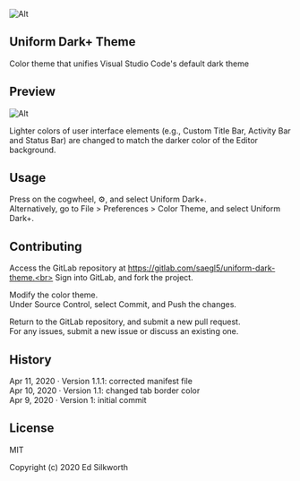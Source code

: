 ![Alt](https://gitlab.com/saegl5/uniform-dark-theme/-/blob/master/logo.png "Uniform Dark+ Theme")
<!-- need absolute url, since vsce can only see public GitHub repos -->

## Uniform Dark+ Theme

Color theme that unifies Visual Studio Code's default dark theme

<!-- This project is a native Android app that is one of two parts of an experimental study&mdash;the other part being [course material](https://gitlab.com/check-student-loans/course-material "Click here to locate the course material."), and it is designed to supplement the course material.
The combination of both parts is dubbed an *instructional app*. Users select an estimated cost, select the interest rate of their loan, and select a monthly payment. 
The app will estimate how long repayments will take and how much users can save by paying more than the minimum.
(This app will not tell you how much money you have loaned. Contact your school's bursar office for that information. Once you have that information, use this app.)<p>

Features:
* Automatic estimation
* Swipe leftward to view how estimates were calculated.

Designed for phones running Android 4.2 (Jelly Bean) or above<p>

Alternative downloads:<br>
[Version 1.x Alpha for Formal Field Test](https://gitlab.com/check-student-loans/android/-/blob/d447615b5e24d029a76c61be913c106010c5fde0/Archives/formal_field_test.apk "Click here to access the download link.")* &nbsp; <img src="https://gitlab.com/gitlab-org/gitlab-foss/raw/master/app/assets/images/emoji/white_check_mark.png" width="16px" height="16px" style="display:inline;margin:0" aria-hidden="true"> </i> [[No malware detected](https://www.virustotal.com/gui/file/c390f6a054cfb699fcc209f671a7ff8df6d2df9d7145642dfa1663c890f07b99/detection)]<br>
[Version 1.x Alpha for Informal Field Test](https://gitlab.com/check-student-loans/android/-/blob/d447615b5e24d029a76c61be913c106010c5fde0/Archives/informal_field_test.apk "Click here to access the download link.")*^ &nbsp; <img src="https://gitlab.com/gitlab-org/gitlab-foss/raw/master/app/assets/images/emoji/white_check_mark.png" width="16px" height="16px" style="display:inline;margin:0" aria-hidden="true"> </i> [[No malware detected](https://www.virustotal.com/gui/file/70246579afcb5b944812d34e2b821939a692692a413e5346fcbd5eb9319078fc/detection)]<br>
[Version 1.x Alpha for Focus Groups](https://gitlab.com/check-student-loans/android/-/blob/d447615b5e24d029a76c61be913c106010c5fde0/Archives/focus_groups.apk "Click here to access the download link.")^ &nbsp; <img src="https://gitlab.com/gitlab-org/gitlab-foss/raw/master/app/assets/images/emoji/white_check_mark.png" width="16px" height="16px" style="display:inline;margin:0" aria-hidden="true"> </i> [[No malware detected](https://www.virustotal.com/gui/file/70246579afcb5b944812d34e2b821939a692692a413e5346fcbd5eb9319078fc/detection)]<br>
[Version 1.x Alpha - Final](https://gitlab.com/check-student-loans/android/-/blob/d447615b5e24d029a76c61be913c106010c5fde0/Archives/final.apk "Click here to access the download link.") &nbsp; <img src="https://gitlab.com/gitlab-org/gitlab-foss/raw/master/app/assets/images/emoji/white_check_mark.png" width="16px" height="16px" style="display:inline;margin:0" aria-hidden="true"> </i> [[No malware detected](https://www.virustotal.com/gui/file/47a7d6b6a3ab33e5b5a5dd2cbc278d3dc22ef72717fe29638e9de7a33ef44a97/details)]<p>

\* renamed
\^ identical

Install alternative downloads directly on phones running Android 4.2 (Jelly Bean) or above. -->

## Preview

![Alt](https://gitlab.com/saegl5/uniform-dark-theme/-/blob/master/preview.png "Preview of Uniform Dark+ Theme")

Lighter colors of user interface elements (e.g., Custom Title Bar, Activity Bar and Status Bar) are changed to match the darker color of the Editor background.

<!-- editor.fontSize: 18<br>
editor.fontFamily: Consolas -->

<!-- ## Build from Source Code -->

<!-- Download [Android Studio](https://developer.android.com/studio/ "Click here to access the download link.") from Google, and install it.<br>
(For help with installing the application, follow its [installation instructions](https://developer.android.com/studio/install "Click here to access the instructions.").)<p>

Do not run Android Studio in a virtual machine, though. Run it in a user's host operating system.<br>
Otherwise, the app may not run successfully or quickly in an Android Virtual Device.<p>

Also, download and install [Git](https://git-scm.com/downloads "Click here to access the download link.").

Open a terminal, and clone the project:
<pre>
git clone https://gitlab.com/check-student-loans/android.git
</pre>

(Recommended) Verify the project's authenticity: Look upward for "Verified" next to the commit SHA (e.g., Verified e733a45d).

(Recommended) Open a terminal, and verify the project's integrity:
<pre>
cd android
git show-ref --heads --hash
</pre>
Check that the hash matches the commit SHA.<p>

Open the project in Android Studio, and build the native app:<br>
* For a virtual or connected Android phone, select Build > Make Project.<br>
* Otherwise, select Build > Build APK(s).<p> -->

## Usage

Press on the cogwheel, ⚙️, and select Uniform Dark+.<br>
Alternatively, go to File > Preferences > Color Theme, and select Uniform Dark+.
<!-- Run the native app in a virtual device (e.g., Galaxy Nexus with API 28 x86) or on a connected device.<br>
Or, install the APK file directly on a user's own Android phone.<p>

Move the thumb of the slider, to select an estimated cost nearest to yours.<br>
Press &#x25BC; to select the [interest rate](https://studentaid.ed.gov/sa/types/loans/interest-rates "Click here to visit the office of Federal Student Aid.") of your loan.<br>
Press &minus; or &#43; to select a monthly payment nearest to yours.<p>

Known to work in Android Studio 3.4.2 and phones running Android 4.2 (Jelly Bean) or above. -->

## Contributing

Access the GitLab repository at https://gitlab.com/saegl5/uniform-dark-theme.<br>
Sign into GitLab, and fork the project.<p>

Modify the color theme.<br>
Under Source Control, select Commit, and Push the changes.<p>

Return to the GitLab repository, and submit a new pull request.<br>
For any issues, submit a new issue or discuss an existing one.<p>

## History

Apr 11, 2020 &middot; Version 1.1.1: corrected manifest file<br>
Apr 10, 2020 &middot; Version 1.1: changed tab border color<br>
Apr 9, 2020 &middot; Version 1: initial commit

<!-- ## Known Issues -->

## License

MIT

Copyright (c) 2020 Ed Silkworth